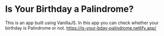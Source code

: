 # Is Your Birthday a Palindrome?
This is an app built using VanillaJS. In this app you can check whether your birthday is Palindrome or not.
https://is-your-bday-palindrome.netlify.app/
